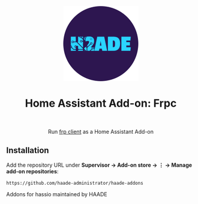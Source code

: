 <div align="center">
<img src="images/logo.png">
<h1>Home Assistant Add-on: Frpc</h1>
<br>
<p>Run <a href="https://github.com/fatedier/frp">frp client</a> as a Home Assistant Add-on</p>
</div>

## Installation

Add the repository URL under **Supervisor → Add-on store → ⋮ → Manage add-on repositories**:

    https://github.com/haade-administrator/haade-addons
    
    
Addons for hassio maintained by HAADE
